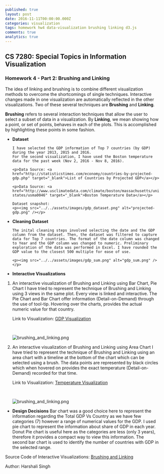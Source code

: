 ```yaml
---
published: true
layout: post
date: 2016-11-11T00:00:00.000Z
categories: visualization
tags: homework hw4 data-visualization brushing linking d3.js
comments: true
analytics: true
---
```

## CS 7280: Special Topics in Information Visualization
### Homework 4 - Part 2: Brushing and Linking

The idea of linking and brushing is to combine different visualization methods to overcome the shortcomings of single techniques. Interactive changes made in one visualization are automatically reflected in the other visualizations. Two of these several techniques are **Brushing** and **Linking**.

**Brushing** refers to several interaction techniques that allow the user to select a subset of data in a visualization. By **Linking**, we mean showing how a point, or set of points, behaves in each of the plots. This is accomplished by highlighting these points in some fashion.

- **Dataset**

      I have selected the GDP information of Top 7 countries (by GDP) during the year 2013, 2015 and 2016.
      For the second visualization, I have used the Boston temperature data for the past week (Nov 2, 2016 - Nov 8, 2016).

      <p>Data Source: <a href="http://statisticstimes.com/economy/countries-by-projected-gdp.php" target="_blank">List of Countries by Projected GDP</a></p> 

      <p>Data Source: <a href="http://www.usclimatedata.com/climate/boston/massachusetts/united-states/usma0046" target="_blank">Boston Temperature Data</a></p> 

      Dataset snapshot:
      <p><img src="../../assets/images/gdp_dataset.png" alt="projected-gdp.png" /></p>

- **Cleaning Dataset**
  
      The inital cleaning steps involved selecting the date and the GDP column from the dataset. Then, the dataset was filtered to capture data for Top 7 countries. The format of the date column was changed to Year and the GDP column was changed to numeric. Preliminary exploration of the data was performed in Excel. I have rounded the GDP value to the closest 500 multiple for ease of use.

      <p><img src="../../assets/images/gdp_sum.png" alt="gdp_sum.png" /></p> 
  
- **Interactive Visualizations**

 1. An interactive visualization of Brushing and Linking using Bar Chart, Pie Chart
      I have tried to represent the technique of Brushing and Linking using 3 views in the same plot.
      Every view is linked and interactive. The Pie Chart and Bar Chart offer information (Detail-on-Demand) through the use of tool-tip. Hovering over the charts, provides the actual numeric value for that country.

      <p>Link to Visualization: <a href="https://htmlpreview.github.io/?https://github.com/harshalisingh/harshalisingh.github.io/blob/master/_posts/hw4-part2/brushing_bar_pie.html" target="_blank">GDP Visualization</a></p>

      </br>

      <p><img src="../../assets/images/brushing_bar_pie.PNG" alt="brushing_and_linking.png" /></p>

 2. An interactive visualization of Brushing and Linking using Area Chart
      I have tried to represent the technique of Brushing and Linking using an area chart with a timeline at the bottom of the chart which can be selected using a brush. The data points are represented by black circles which when hovered on provides the exact temperature (Detail-on-Demand) recorded for that time. 

      <p>Link to Visualization: <a href="https://htmlpreview.github.io/?https://github.com/harshalisingh/harshalisingh.github.io/blob/master/_posts/hw4-part2/scatterplot.html" target="_blank">Temperature Visualization</a></p>

      </br>

      <p><img src="../../assets/images/temp.png" alt="brushing_and_linking.png" /></p>

- **Design Decisions**
      Bar chart was a good choice here to represent the information regarding the Total GDP Vs Country as we have few categories (7) however a range of numerical values for the GDP. 
      I used pie chart to represent the information about share of GDP in each year. Donut Pie chart is useful here as the categories are less (only 3 years), therefore it provides a compact way to view this information.
      The second bar chart is used to identify the number of countries with GDP in the selected range.

Source Code of Interactive Visualizations: [Brushing and Linking](https://github.com/harshalisingh/harshalisingh.github.io/tree/master/_posts/hw4-part2)

Author: Harshali Singh